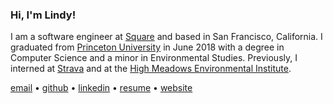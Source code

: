### Hi, I'm Lindy!

I am a software engineer at [Square](https://squareup.com) and based in San Francisco, California. I graduated from [Princeton University](https://princeton.edu) in June 2018 with a degree in Computer Science and a minor in Environmental Studies. Previously, I interned at [Strava](https://strava.com) and at the [High Meadows Environmental Institute](https://environment.princeton.edu).

[email](mailto:lindyzeng.lz@gmail.com) • [github](https://github.com/lindzeng) • [linkedin](https://www.linkedin.com/in/lindyzeng/) • [resume](http://lindzeng.github.io/asset/lindyzeng_resume.pdf) • [website](http://lindzeng.github.io)  
